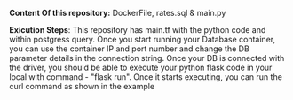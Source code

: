 **Content Of this repository:**
DockerFile,
rates.sql &
main.py

**Exicution Steps**:
This repository has main.tf with the python code and within postgress query.
Once you start running your Database container, 
you can use the container IP and port number and change the DB parameter details in the connection string. 
Once your DB is connected with the driver, you should be able to execute your python flask code in your local with command - "flask run". 
Once it starts executing, you can run the curl command as shown in the example

